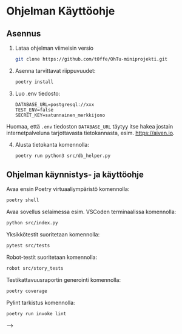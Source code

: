 # Ohjelman Käyttöohje

## Asennus

1. Lataa ohjelman viimeisin versio
    ```bash
    git clone https://github.com/t0ffe/OhTu-miniprojekti.git
    ```
2. Asenna tarvittavat riippuvuudet:
    ```bash
    poetry install
    ```

3. Luo .env tiedosto:
    ```Dotenv
    DATABASE_URL=postgresql://xxx
    TEST_ENV=false   
    SECRET_KEY=satunnainen_merkkijono
    ```
Huomaa, että `.env` tiedoston `DATABASE_URL` täytyy itse hakea jostain internetpalveluna tarjottavasta tietokannasta, esim. https://aiven.io.

4. Alusta tietokanta komennolla:
    ```bash
    poetry run python3 src/db_helper.py
    ```


## Ohjelman käynnistys- ja käyttöohje
Avaa ensin Poetry virtuaaliympäristö komennolla:
```bash
poetry shell
```

Avaa sovellus selaimessa esim. VSCoden terminaalissa komennolla:
```bash
python src/index.py
```

Yksikkötestit suoritetaan komennolla:
```bash
pytest src/tests
```

Robot-testit suoritetaan komennolla:
```bash
robot src/story_tests
```

Testikattavuusraportin generointi komennolla:
```bash
poetry coverage 
```

Pylint tarkistus komennolla:
```bash
poetry run invoke lint
```
-->
